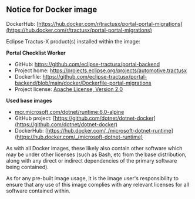 ## Notice for Docker image

DockerHub: [https://hub.docker.com/r/tractusx/portal-portal-migrations](https://hub.docker.com/r/tractusx/portal-portal-migrations)

Eclipse Tractus-X product(s) installed within the image:

__Portal Checklist Worker__

- GitHub: https://github.com/eclipse-tractusx/portal-backend
- Project home: https://projects.eclipse.org/projects/automotive.tractusx
- Dockerfile: https://github.com/eclipse-tractusx/portal-backend/blob/main/docker/Dockerfile-portal-migrations
- Project license: [Apache License, Version 2.0](https://github.com/eclipse-tractusx/portal-backend/blob/main/LICENSE)

__Used base images__

- [mcr.microsoft.com/dotnet/runtime:6.0-alpine](https://github.com/dotnet/dotnet-docker/blob/e1984aaea51a796b68f6672749d280525c30e063/src/runtime/6.0/alpine3.17/amd64/Dockerfile)
- GitHub project: [https://github.com/dotnet/dotnet-docker](https://github.com/dotnet/dotnet-docker)
- DockerHub: [https://hub.docker.com/_/microsoft-dotnet-runtime](https://hub.docker.com/_/microsoft-dotnet-runtime)

As with all Docker images, these likely also contain other software which may be under other licenses (such as Bash, etc from the base distribution, along with any direct or indirect dependencies of the primary software being contained).

As for any pre-built image usage, it is the image user's responsibility to ensure that any use of this image complies with any relevant licenses for all software contained within.
